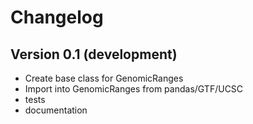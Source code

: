 # Changelog

## Version 0.1 (development)

- Create base class for GenomicRanges
- Import into GenomicRanges from pandas/GTF/UCSC
- tests
- documentation
